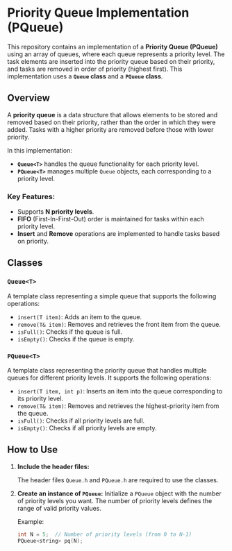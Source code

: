 # Priority Queue Implementation (PQueue)

This repository contains an implementation of a **Priority Queue (PQueue)** using an array of queues, where each queue represents a priority level. The task elements are inserted into the priority queue based on their priority, and tasks are removed in order of priority (highest first). This implementation uses a **`Queue` class** and a **`PQueue` class**.

## Overview

A **priority queue** is a data structure that allows elements to be stored and removed based on their priority, rather than the order in which they were added. Tasks with a higher priority are removed before those with lower priority.

In this implementation:
- **`Queue<T>`** handles the queue functionality for each priority level.
- **`PQueue<T>`** manages multiple `Queue` objects, each corresponding to a priority level.

### Key Features:
- Supports **N priority levels**.
- **FIFO** (First-In-First-Out) order is maintained for tasks within each priority level.
- **Insert** and **Remove** operations are implemented to handle tasks based on priority.

## Classes

### `Queue<T>`
A template class representing a simple queue that supports the following operations:
- `insert(T item)`: Adds an item to the queue.
- `remove(T& item)`: Removes and retrieves the front item from the queue.
- `isFull()`: Checks if the queue is full.
- `isEmpty()`: Checks if the queue is empty.

### `PQueue<T>`
A template class representing the priority queue that handles multiple queues for different priority levels. It supports the following operations:
- `insert(T item, int p)`: Inserts an item into the queue corresponding to its priority level.
- `remove(T& item)`: Removes and retrieves the highest-priority item from the queue.
- `isFull()`: Checks if all priority levels are full.
- `isEmpty()`: Checks if all priority levels are empty.

## How to Use

1. **Include the header files:**

   The header files `Queue.h` and `PQueue.h` are required to use the classes.

2. **Create an instance of `PQueue`:**
   Initialize a `PQueue` object with the number of priority levels you want. The number of priority levels defines the range of valid priority values.

   Example:
   ```cpp
   int N = 5;  // Number of priority levels (from 0 to N-1)
   PQueue<string> pq(N);
